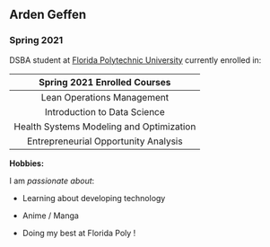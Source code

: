 ## Arden Geffen
### Spring 2021 

DSBA student at [Florida Polytechnic University](https://www.floridapoly.edu) currently enrolled in: 

| Spring 2021 Enrolled Courses            |
| :----:		                              |
|Lean Operations Management               |
|Introduction to Data Science             |
|Health Systems Modeling and Optimization |
|Entrepreneurial Opportunity Analysis     | 

**Hobbies:**

I am _passionate about_: 

- Learning about developing technology 

- Anime / Manga 

- Doing my best at Florida Poly !
